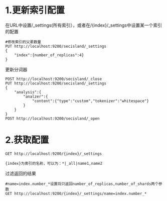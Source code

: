 # 1.更新索引配置

在URL中设置/_settings(所有索引），或者在/{index}/_settings中设置某一个索引的配置

```
#修改索引的父辈数量
PUT http://localhost:9200/secisland/_settings
{
	"index":{number_of_replicas":4}
}
```

更新分词器
```
POST http://localhost:9200/secisland/_close
PUT http://localhost:9200/secisland/_settings
{
	"analysis":{
		"analzer":{
			"content":{"type":"custom","tokenizer":"whitespace"}
		}
	}
}
POST http://localhost:9200/secisland/_open
```

# 2.获取配置

```
GET http://localhost:9200/{index}/_settings

{index}为索引的名称，可以为：*|_all|name1,name2

```

过滤返回的结果
```
#name=index.number_*设置将只返回number_of_replicas,number_of_shards两个参数
GET http://localhost:9200/{index}/_settings/name=index.number_*

```


